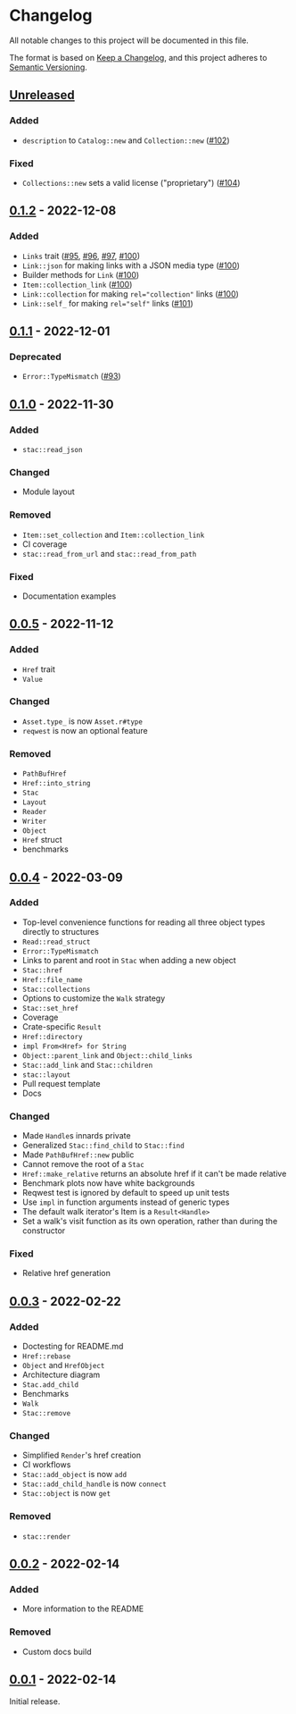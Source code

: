 # Changelog

All notable changes to this project will be documented in this file.

The format is based on [Keep a Changelog](https://keepachangelog.com/en/1.0.0/),
and this project adheres to [Semantic
Versioning](https://semver.org/spec/v2.0.0.html).

## [Unreleased]

### Added

- `description` to `Catalog::new` and `Collection::new` ([#102](https://github.com/gadomski/stac-rs/pull/102))

### Fixed

- `Collections::new` sets a valid license ("proprietary") ([#104](https://github.com/gadomski/stac-rs/pull/104))

## [0.1.2] - 2022-12-08

### Added

- `Links` trait ([#95](https://github.com/gadomski/stac-rs/pull/95), [#96](https://github.com/gadomski/stac-rs/pull/96), [#97](https://github.com/gadomski/stac-rs/pull/97), [#100](https://github.com/gadomski/stac-rs/pull/100))
- `Link::json` for making links with a JSON media type ([#100](https://github.com/gadomski/stac-rs/pull/100))
- Builder methods for `Link` ([#100](https://github.com/gadomski/stac-rs/pull/100))
- `Item::collection_link` ([#100](https://github.com/gadomski/stac-rs/pull/100))
- `Link::collection` for making `rel="collection"` links ([#100](https://github.com/gadomski/stac-rs/pull/100))
- `Link::self_` for making `rel="self"` links ([#101](https://github.com/gadomski/stac-rs/pull/101))

## [0.1.1] - 2022-12-01

### Deprecated

- `Error::TypeMismatch` ([#93](https://github.com/gadomski/stac-rs/pull/93))

## [0.1.0] - 2022-11-30

### Added

- `stac::read_json`

### Changed

- Module layout

### Removed

- `Item::set_collection` and `Item::collection_link`
- CI coverage
- `stac::read_from_url` and `stac::read_from_path`

### Fixed

- Documentation examples

## [0.0.5] - 2022-11-12

### Added

- `Href` trait
- `Value`

### Changed

- `Asset.type_` is now `Asset.r#type`
- `reqwest` is now an optional feature

### Removed

- `PathBufHref`
- `Href::into_string`
- `Stac`
- `Layout`
- `Reader`
- `Writer`
- `Object`
- `Href` struct
- benchmarks

## [0.0.4] - 2022-03-09

### Added

- Top-level convenience functions for reading all three object types directly to structures
- `Read::read_struct`
- `Error::TypeMismatch`
- Links to parent and root in `Stac` when adding a new object
- `Stac::href`
- `Href::file_name`
- `Stac::collections`
- Options to customize the `Walk` strategy
- `Stac::set_href`
- Coverage
- Crate-specific `Result`
- `Href::directory`
- `impl From<Href> for String`
- `Object::parent_link` and `Object::child_links`
- `Stac::add_link` and `Stac::children`
- `stac::layout`
- Pull request template
- Docs

### Changed

- Made `Handle`s innards private
- Generalized `Stac::find_child` to `Stac::find`
- Made `PathBufHref::new` public
- Cannot remove the root of a `Stac`
- `Href::make_relative` returns an absolute href if it can't be made relative
- Benchmark plots now have white backgrounds
- Reqwest test is ignored by default to speed up unit tests
- Use `impl` in function arguments instead of generic types
- The default walk iterator's Item is a `Result<Handle>`
- Set a walk's visit function as its own operation, rather than during the constructor

### Fixed

- Relative href generation

## [0.0.3] - 2022-02-22

### Added

- Doctesting for README.md
- `Href::rebase`
- `Object` and `HrefObject`
- Architecture diagram
- `Stac.add_child`
- Benchmarks
- `Walk`
- `Stac::remove`

### Changed

- Simplified `Render`'s href creation
- CI workflows
- `Stac::add_object` is now `add`
- `Stac::add_child_handle` is now `connect`
- `Stac::object` is now `get`

### Removed

- `stac::render`

## [0.0.2] - 2022-02-14

### Added

- More information to the README

### Removed

- Custom docs build

## [0.0.1] - 2022-02-14

Initial release.

[Unreleased]: https://github.com/gadomski/stac-rs/compare/v0.1.2...main
[0.1.2]: https://github.com/gadomski/stac-rs/compare/v0.1.1...v0.1.2
[0.1.1]: https://github.com/gadomski/stac-rs/compare/v0.1.0...v0.1.1
[0.1.0]: https://github.com/gadomski/stac-rs/compare/v0.0.5...v0.1.0
[0.0.5]: https://github.com/gadomski/stac-rs/compare/v0.0.4...v0.0.5
[0.0.4]: https://github.com/gadomski/stac-rs/compare/v0.0.3...v0.0.4
[0.0.3]: https://github.com/gadomski/stac-rs/compare/v0.0.2...v0.0.3
[0.0.2]: https://github.com/gadomski/stac-rs/compare/v0.0.1...v0.0.2
[0.0.1]: https://github.com/gadomski/stac-rs/releases/tag/v0.0.1
